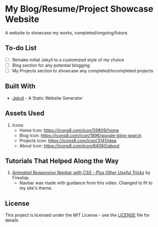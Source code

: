 # My Blog/Resume/Project Showcase Website

 A website to showcase my works, completed/ongoing/future.

## To-do List
- [ ] Remake initial Jekyll to a customized style of my choice
- [ ] Blog section for any potential blogging 
- [ ] My Projects section to showcase any completed/incompleted projects

## Built With
* [Jekyll](https://jekyllrb.com/) - A Static Website Generator

## Assets Used
1. Icons
    * Home Icon: https://icons8.com/icon/59809/home
    * Blog Icon: https://icons8.com/icon/1896/google-blog-search
    * Projects Icon: https://icons8.com/icon/3141/idea
    * About Icon: https://icons8.com/icon/84060/about

## Tutorials That Helped Along the Way
1. [*Animated Responsive Navbar with CSS - Plus Other Useful Tricks*](https://www.youtube.com/watch?v=biOMz4puGt8&t=56s) by Fireship.
    * Navbar was made with guidance from this video. Changed to fit to my site's theme. 
## License
This project is licensed under the MIT License - see the [LICENSE](LICENSE.md) file for details
